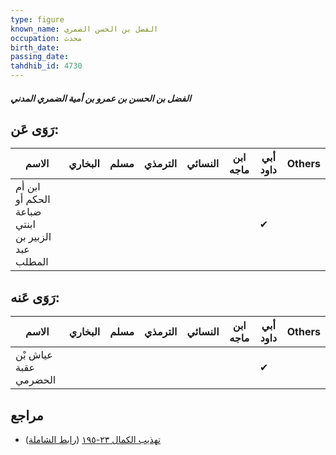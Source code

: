 ```yaml
---
type: figure
known_name: الفضل بن الحسن الضمري
occupation: محدث
birth_date:
passing_date:
tahdhib_id: 4730
---
```

##### الفضل بن الحسن بن عمرو بن أمية الضمري المدني

## رَوَى عَن:
| الاسم                                            | البخاري | مسلم | الترمذي | النسائي | ابن ماجه | أبي داود | Others |
| ------------------------------------------------ | ------- | ---- | ------- | ------- | -------- | -------- | ------ |
| ابن أم الحكم أو ضباعة ابنتي الزبير بن عبد المطلب |         |      |         |         |          | ✔        |        |
## رَوَى عَنه:
| الاسم                 | البخاري | مسلم | الترمذي | النسائي | ابن ماجه | أبي داود | Others |
| --------------------- | ------- | ---- | ------- | ------- | -------- | -------- | ------ |
| عياش بْن عقبة الحضرمي |         |      |         |         |          | ✔        |        |
## مراجع
- [تهذيب الكمال ٢٣-١٩٥](obsidian://open?vault=Tahdhib-al-Kamal&file=Figures/٤٧٣٠-الفضل%20بن%20الحسن%20بن%20عمرو%20بن%20أمية%20الضمري%20المدني) ([رابط الشاملة](https://shamela.ws/book/3722/12082))